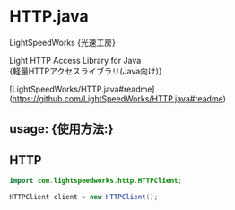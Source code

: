 HTTP.java
==========================

LightSpeedWorks {光速工房}

Light HTTP Access Library for Java <br/>
{軽量HTTPアクセスライブラリ(Java向け)}

[LightSpeedWorks/HTTP.java#readme] (https://github.com/LightSpeedWorks/HTTP.java#readme)

## usage: {使用方法:}

## HTTP

``` java
import com.lightspeedworks.http.HTTPClient;

HTTPClient client = new HTTPClient();
```
